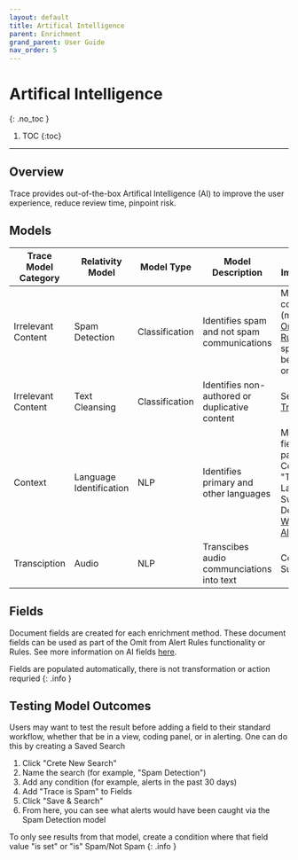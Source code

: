 ```yaml
---
layout: default
title: Artifical Intelligence
parent: Enrichment
grand_parent: User Guide
nav_order: 5
---
```


# Artifical Intelligence
{: .no_toc }

1. TOC
{:toc}

---

## Overview

Trace provides out-of-the-box Artifical Intelligence (AI) to improve the user experience, reduce review time, pinpoint risk. 

## Models

| **Trace Model Category** | **Relativity Model**    | **Model Type** | **Model Description**                          |**Model Implementation**                     |
| ------------------------ | ------------------------| ---------------| -----------------------------------------------| --------------------------------------------|
| Irrelevant Content       | Spam Detection          | Classification | Identifies spam and not spam communications    | Map field to coding panel (must add to [Omit from Alert Rules](https://relativitydev.github.io/relativity-trace-documentation/docs/administrator_guide/alerting/omit_from_alert_rules.html) to prevent spam from being alerted on) | 
| Irrelevant Content       | Text Cleansing          | Classification | Identifies non-authored or duplicative content | See [Data Transformations](https://relativitydev.github.io/relativity-trace-documentation/docs/administrator_guide/enrichment/data_transforms.html#ai-extracted-text-cleansing-data-transformation) |
| Context                  | Language Identification | NLP            | Identifies primary and other languages         | Map desired fields to coding panel, view, etc. Could add "Trace Language Switching Detected" to a [Worfklow](https://relativitydev.github.io/relativity-trace-documentation/docs/administrator_guide/workflow_rules.html) or [Alert Rule](https://relativitydev.github.io/relativity-trace-documentation/docs/administrator_guide/alerting/alert_rules.html)      |
| Transciption             | Audio                   | NLP            | Transcibes audio communciations into text      | Contact Trace Support                       |

## Fields
Document fields are created for each enrichment method. These document fields can be used as part of the Omit from Alert Rules functionality or Rules. See more information on AI fields [here](https://relativitydev.github.io/relativity-trace-documentation/docs/administrator_guide/fields.html).

Fields are populated automatically, there is not transformation or action requried
{: .info }

## Testing Model Outcomes

Users may want to test the result before adding a field to their standard workflow, whether that be in a view, coding panel, or in alerting. One can do this by creating a Saved Search

1. Click "Crete New Search"
2. Name the search (for example, "Spam Detection")
3. Add any condition (for example, alerts in the past 30 days)
4. Add "Trace is Spam" to Fields
5. Click "Save & Search"
6. From here, you can see what alerts would have been caught via the Spam Detection model

To only see results from that model, create a condition where that field value "is set" or "is" Spam/Not Spam
{: .info }
